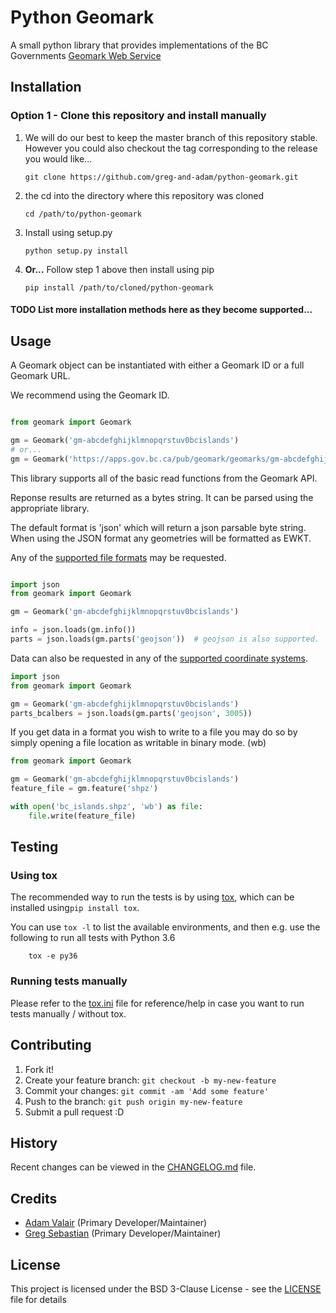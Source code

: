 # Python Geomark

A small python library that provides implementations of the BC Governments [Geomark Web Service]

## Installation

### Option 1 - Clone this repository and install manually

1. We will do our best to keep the master branch of this repository stable.  However you could also checkout the tag
corresponding to the release you would like...

    `git clone https://github.com/greg-and-adam/python-geomark.git`

1. the cd into the directory where this repository was cloned

    `cd /path/to/python-geomark`
    
1. Install using setup.py

    `python setup.py install`
    

1. **Or...** Follow step 1 above then install using pip
    
    `pip install /path/to/cloned/python-geomark`


#### TODO List more installation methods here as they become supported...

## Usage

A Geomark object can be instantiated with either a Geomark ID or a full Geomark URL.  

We recommend using the Geomark ID.

```python

from geomark import Geomark

gm = Geomark('gm-abcdefghijklmnopqrstuv0bcislands')
# or...
gm = Geomark('https://apps.gov.bc.ca/pub/geomark/geomarks/gm-abcdefghijklmnopqrstuv0bcislands')
```

This library supports all of the basic read functions from the Geomark API.  

Reponse results are returned as a bytes string.  It can be parsed using the appropriate library.  

The default format is 'json' which will return a json parsable byte string.  When using the JSON format any geometries 
will be formatted as EWKT.  

Any of the [supported file formats] may be requested.

```python

import json
from geomark import Geomark

gm = Geomark('gm-abcdefghijklmnopqrstuv0bcislands')

info = json.loads(gm.info())
parts = json.loads(gm.parts('geojson'))  # geojson is also supported.

```

Data can also be requested in any of the [supported coordinate systems].

```python
import json
from geomark import Geomark

gm = Geomark('gm-abcdefghijklmnopqrstuv0bcislands')
parts_bcalbers = json.loads(gm.parts('geojson', 3005))
```

If you get data in a format you wish to write to a file you may do so by simply opening a file location as writable in 
binary mode.  (wb)

```python
from geomark import Geomark

gm = Geomark('gm-abcdefghijklmnopqrstuv0bcislands')
feature_file = gm.feature('shpz')

with open('bc_islands.shpz', 'wb') as file:
    file.write(feature_file)
```

## Testing

### Using tox

The recommended way to run the tests is by using [tox], which can be installed
using`pip install tox`.

You can use `tox -l` to list the available environments, and then e.g. use
the following to run all tests with Python 3.6

```
    tox -e py36
```

### Running tests manually

Please refer to the [tox.ini] file for reference/help in case you want to run
tests manually / without tox.

## Contributing

1. Fork it!
2. Create your feature branch: `git checkout -b my-new-feature`
3. Commit your changes: `git commit -am 'Add some feature'`
4. Push to the branch: `git push origin my-new-feature`
5. Submit a pull request :D

## History

Recent changes can be viewed in the [CHANGELOG.md] file.

## Credits

- [Adam Valair](https://github.com/spatialbits) (Primary Developer/Maintainer)
- [Greg Sebastian](https://github.com/gregseb) (Primary Developer/Maintainer)

## License

This project is licensed under the BSD 3-Clause License - see the [LICENSE] file for details

[Geomark Web Service]: https://www2.gov.bc.ca/gov/content/data/geographic-data-services/location-services/geomark-webservice
[tox]: https://tox.readthedocs.io/en/latest/

[supported coordinate systems]: https://apps.gov.bc.ca/pub/geomark/docs/coordinateSystems.html
[supported file formats]: https://apps.gov.bc.ca/pub/geomark/docs/fileFormats.html

[tox.ini]: tox.ini
[CHANGELOG.md]: CHANGELOG.md
[LICENSE]: LICENSE
